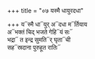 +++
title = "०७ यस्मै धायुरदधा"

+++
य᳓स्मै धा᳓युर् अ᳓दधा म᳓र्तियाय  
अ᳓भक्तं चिद् भजते गेहि᳓यं सः᳓  
भद्रा᳓ त इन्द्र सुमति᳓र् घृता᳓ची  
सह᳓स्रदाना पुरुहूत रातिः᳓